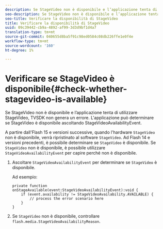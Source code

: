 ```yaml
---
description: Se StageVideo non è disponibile e l’applicazione tenta di utilizzare StageVideo, TVSDK non genera un errore. L'applicazione può determinare se StageVideo è disponibile ascoltando StageVideoAvailabilityEvent.
seo-description: Se StageVideo non è disponibile e l’applicazione tenta di utilizzare StageVideo, TVSDK non genera un errore. L'applicazione può determinare se StageVideo è disponibile ascoltando StageVideoAvailabilityEvent.
seo-title: Verificare la disponibilità di StageVideo
title: Verificare la disponibilità di StageVideo
uuid: 09c39442-cb9a-4892-af99-3d3d9bf1d4a7
translation-type: tm+mt
source-git-commit: 040655d8ba5f91c98ed0584c08db226ffe1e0f4e
workflow-type: tm+mt
source-wordcount: '160'
ht-degree: 1%

---
```



# Verificare se StageVideo è disponibile{#check-whether-stagevideo-is-available}

Se StageVideo non è disponibile e l’applicazione tenta di utilizzare StageVideo, TVSDK non genera un errore. L&#39;applicazione può determinare se StageVideo è disponibile ascoltando StageVideoAvailabilityEvent.

A partire dall&#39;Flash 15 e versioni successive, quando l&#39;hardware `StageVideo` non è disponibile, verrà ripristinato al software `StageVideo`. Ad Flash 14 e versioni precedenti, è possibile determinare se `StageVideo` è disponibile. Se `StageVideo` non è disponibile, è possibile utilizzare `StageVideoAvailabilityEvent` per capire perché non è disponibile.

1. Ascoltare `StageVideoAvailabilityEvent` per determinare se `StageVideo` è disponibile.

   Ad esempio:

   ```
   private function onStageAvailable(event:StageVideoAvailabilityEvent):void {
       if (event.availability != StageVideoAvailability.AVAILABLE) {
           // process the error scenario here
       }
   }
   ```

1. Se `StageVideo` non è disponibile, controllare `flash.media.StageVideoAvailabilityReason`.
